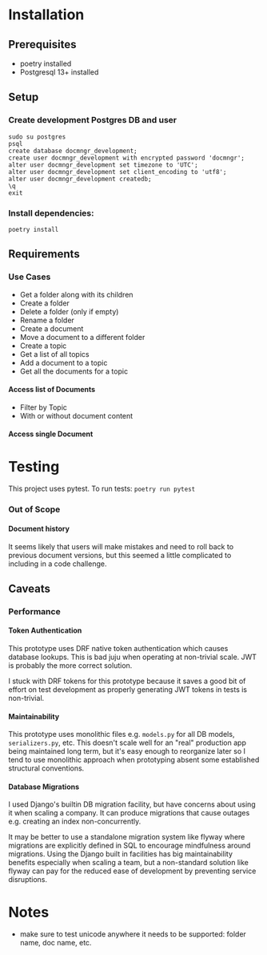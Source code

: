 # Installation

## Prerequisites
- poetry installed
- Postgresql 13+ installed

## Setup

### Create development Postgres DB and user
```
sudo su postgres
psql
create database docmngr_development;
create user docmngr_development with encrypted password 'docmngr';
alter user docmngr_development set timezone to 'UTC';
alter user docmngr_development set client_encoding to 'utf8';
alter user docmngr_development createdb;
\q
exit
```

### Install dependencies:
```
poetry install
```

## Requirements
### Use Cases
- Get a folder along with its children
- Create a folder
- Delete a folder (only if empty)
- Rename a folder
- Create a document
- Move a document to a different folder
- Create a topic
- Get a list of all topics
- Add a document to a topic
- Get all the documents for a topic

#### Access list of Documents
- Filter by Topic
- With or without document content

#### Access single Document

# Testing
This project uses pytest. To run tests: `poetry run pytest`

### Out of Scope
#### Document history
It seems likely that users will make mistakes and need to roll back to previous document versions,
but this seemed a little complicated to including in a code challenge.

## Caveats

### Performance
#### Token Authentication
This prototype uses DRF native token authentication which causes database lookups. This is bad juju when operating at non-trivial scale. JWT is probably the more correct solution.

I stuck with DRF tokens for this prototype because it saves a good bit of effort on test development as properly generating JWT tokens in tests is non-trivial.

#### Maintainability
This prototype uses monolithic files e.g. `models.py` for all DB models, `serializers.py`, etc. This doesn't scale well for an "real" production app being maintained long term, but it's easy enough to reorganize later so I tend to use monolithic approach when prototyping absent some established structural conventions.

#### Database Migrations
I used Django's builtin DB migration facility, but have concerns about using it when scaling a company. It can produce migrations that cause outages e.g. creating an index non-concurrently. 

It may be better to use a standalone migration system like flyway where migrations are explicitly defined in SQL to encourage mindfulness around migrations. Using the Django built in facilities has big maintainability benefits especially when scaling a team, but a non-standard solution like flyway can pay for the reduced ease of development by preventing service disruptions.

# Notes
- make sure to test unicode anywhere it needs to be supported: folder name, doc name, etc.
